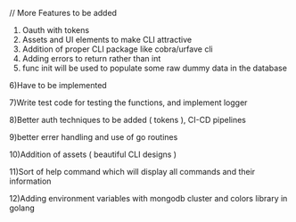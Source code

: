 // More Features to be added
1) Oauth with tokens
2) Assets and UI elements to make CLI attractive
3) Addition of proper CLI package like cobra/urfave cli
4) Adding errors to return rather than int
5) func init will be used to populate some raw dummy data in the database

6)Have to be implemented

7)Write test code for testing the functions, and implement logger

8)Better auth techniques to be added ( tokens ), CI-CD pipelines

9)better errer handling and use of go routines

10)Addition of assets ( beautiful CLI designs )

11)Sort of help command which will display all commands and their information

12)Adding environment variables with mongodb cluster and colors library in golang
